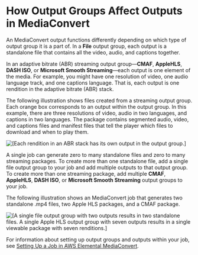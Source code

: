 # How Output Groups Affect Outputs in MediaConvert<a name="outputs-file-ABR"></a>

An MediaConvert output functions differently depending on which type of output group it is a part of\. In a **File** output group, each output is a standalone file that contains all the video, audio, and captions together\. 

In an adaptive bitrate \(ABR\) streaming output group—**CMAF**, **AppleHLS**, **DASH ISO**, or **Microsoft Smooth Streaming**—each output is one element of the media\. For example, you might have one resolution of video, one audio language track, and one captions language\. That is, each output is one rendition in the adaptive bitrate \(ABR\) stack\. 

The following illustration shows files created from a streaming output group\. Each orange box corresponds to an output within the output group\. In this example, there are three resolutions of video, audio in two languages, and captions in two languages\. The package contains segmented audio, video, and captions files and manifest files that tell the player which files to download and when to play them\.

![\[Each rendition in an ABR stack has its own output in the output group.\]](http://docs.aws.amazon.com/mediaconvert/latest/ug/images/ABRsegSeparately.png)

A single job can generate zero to many  standalone files and zero to many streaming packages\. To create more than one standalone file, add a single file output group to your job and add multiple outputs to that output group\. To create more than one streaming package, add multiple **CMAF**, **AppleHLS**, **DASH ISO**, or **Microsoft Smooth Streaming** output groups to your job\.

The following illustration shows an MediaConvert job that generates two standalone \.mp4 files, two Apple HLS packages, and a CMAF package\.  

![\[A single file output group with two outputs results in two standalone files. A single Apple HLS output group with seven outputs results in a single viewable package with seven renditions.\]](http://docs.aws.amazon.com/mediaconvert/latest/ug/images/jobSetupToOutput.png)

For information about setting up output groups and outputs within your job, see [Setting Up a Job in AWS Elemental MediaConvert](setting-up-a-job.md)\.